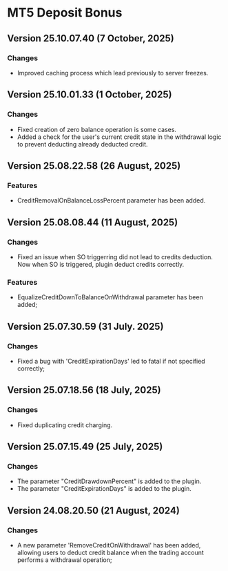 # MT5 Deposit Bonus

## Version 25.10.07.40 (7 October, 2025)
### Changes
* Improved caching process which lead previously to server freezes.

## Version 25.10.01.33 (1 October, 2025)
### Changes
* Fixed creation of zero balance operation is some cases.
* Added a check for the user's current credit state in the withdrawal logic to prevent deducting already deducted credit. 

## Version 25.08.22.58 (26 August, 2025)
### Features
* CreditRemovalOnBalanceLossPercent parameter has been added.

## Version 25.08.08.44 (11 August, 2025)
### Changes
* Fixed an issue when SO triggerring did not lead to credits deduction. Now when SO is triggered, plugin deduct credits correctly.
### Features
* EqualizeCreditDownToBalanceOnWithdrawal parameter has been added;

## Version 25.07.30.59 (31 July. 2025)
### Changes
* Fixed a bug with 'CreditExpirationDays' led to fatal if not specified correctly;

## Version 25.07.18.56 (18 July, 2025)
### Changes
* Fixed duplicating credit charging.

## Version 25.07.15.49 (25 July, 2025)
### Changes
* The parameter "CreditDrawdownPercent" is added to the plugin.
* The parameter "CreditExpirationDays" is added to the plugin.

## Version 24.08.20.50 (21 August, 2024)
### Changes
* A new parameter 'RemoveCreditOnWithdrawal' has been added, allowing users to deduct credit balance when the trading account performs a withdrawal operation;
